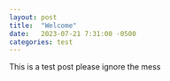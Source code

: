 ```yaml
---
layout: post
title:  "Welcome"
date:   2023-07-21 7:31:00 -0500
categories: test
---
```


This is a test post please ignore the mess
